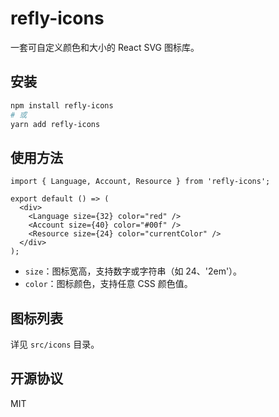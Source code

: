 # refly-icons

一套可自定义颜色和大小的 React SVG 图标库。

## 安装

```bash
npm install refly-icons
# 或
yarn add refly-icons
```

## 使用方法

```tsx
import { Language, Account, Resource } from 'refly-icons';

export default () => (
  <div>
    <Language size={32} color="red" />
    <Account size={40} color="#00f" />
    <Resource size={24} color="currentColor" />
  </div>
);
```

- `size`：图标宽高，支持数字或字符串（如 24、'2em'）。
- `color`：图标颜色，支持任意 CSS 颜色值。

## 图标列表

详见 `src/icons` 目录。

## 开源协议

MIT 